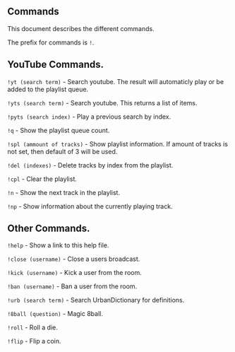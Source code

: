 
## Commands

This document describes the different commands.

The prefix for commands is `!`. 


## YouTube Commands.

`!yt (search term)` - Search youtube. The result will automaticly play or be added to the playlist queue.

`!yts (search term)` - Search youtube. This returns a list of items.

`!pyts (search index)` - Play a previous search by index.

`!q` - Show the playlist queue count.

`!spl (ammount of tracks)` - Show playlist information. If amount of tracks is not set, then default of 3 will be used.

`!del (indexes)` - Delete tracks by index from the playlist.

`!cpl` - Clear the playlist.

`!n` - Show the next track in the playlist.

`!np` - Show information about the currently playing track.

## Other Commands.

`!help` - Show a link to this help file.

`!close (username)` - Close a users broadcast.

`!kick (username)` - Kick a user from the room.

`!ban (username)` - Ban a user from the room.

`!urb (search term)` - Search UrbanDictionary for definitions.

`!8ball (question)` - Magic 8ball.

`!roll` - Roll a die.

`!flip` - Flip a coin.
